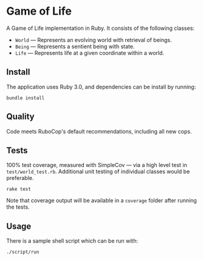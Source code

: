 # Game of Life

A Game of Life implementation in Ruby. It consists of the following classes:

* `World` — Represents an evolving world with retrieval of beings.
* `Being` — Represents a sentient being with state.
* `Life` — Represents life at a given coordinate within a world.

## Install

The application uses Ruby 3.0, and dependencies can be install by running:

```shell
bundle install
```

## Quality

Code meets RuboCop's default recommendations, including all new cops.

## Tests

100% test coverage, measured with SimpleCov — via a high level test in `test/world_test.rb`. Additional unit testing of individual classes would be preferable.

```shell
rake test
```

Note that coverage output will be available in a `coverage` folder after running the tests.

## Usage

There is a sample shell script which can be run with:

```shell
./script/run
```